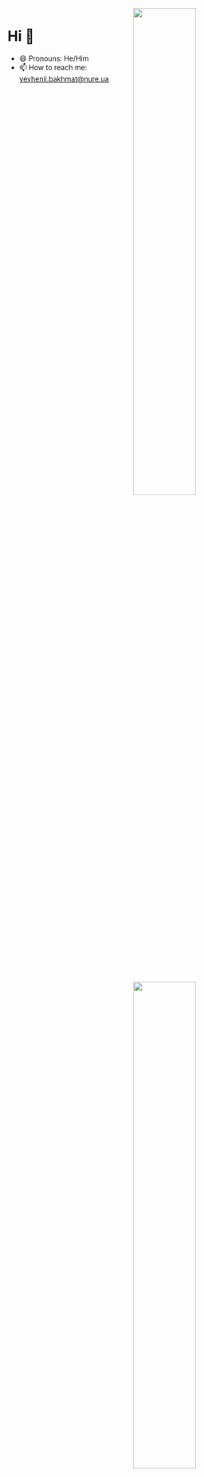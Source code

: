 
<img width="50%" align="right" src="https://github-readme-stats.vercel.app/api?username=yevhenii-bakhmat&count_private=true&theme=synthwave" />
<img width="50%" align="right" src="https://github-readme-stats.vercel.app/api/top-langs/?username=yevhenii-bakhmat&langs_count=8&theme=synthwave&hide=c%23" />

# Hi 👋
- 😄 Pronouns: He/Him
- 📫 How to reach me: [yevhenii.bakhmat@nure.ua](mailto:yevhenii.bakhmat@nure.ua)
